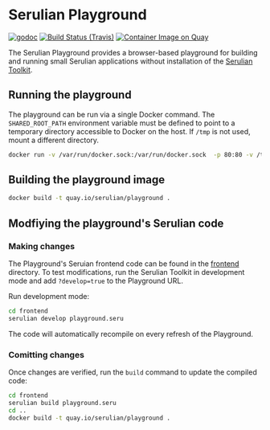 # Serulian Playground

[![godoc](https://godoc.org/github.com/Serulian/compiler?status.svg)](http://godoc.org/github.com/Serulian/playground)
[![Build Status (Travis)](https://travis-ci.org/Serulian/playground.svg?branch=master)](https://travis-ci.org/Serulian/playground)
[![Container Image on Quay](https://quay.io/repository/serulian/playground/status "Container Image on Quay")](https://quay.io/repository/serulian/playground)

The Serulian Playground provides a browser-based playground for building and running small Serulian applications without installation of the [Serulian Toolkit](https://github.com/Serulian/compiler).

## Running the playground

The playground can be run via a single Docker command. The `SHARED_ROOT_PATH` environment variable must be defined to point to a temporary directory accessible to Docker on the host. If `/tmp` is not used, mount a different directory.

```sh
docker run -v /var/run/docker.sock:/var/run/docker.sock  -p 80:80 -v /tmp:/tmp -e SHARED_ROOT_PATH=/tmp  -ti quay.io/serulian/playground 
```

## Building the playground image

```sh
docker build -t quay.io/serulian/playground .
```

## Modfiying the playground's Serulian code

### Making changes

The Playground's Seruian frontend code can be found in the [frontend](frontend) directory. To test modifications, run the Serulian Toolkit in development mode and add `?develop=true` to the Playground URL.

Run development mode:

```sh
cd frontend
serulian develop playground.seru
```

The code will automatically recompile on every refresh of the Playground.

### Comitting changes

Once changes are verified, run the `build` command to update the compiled code:

```sh
cd frontend
serulian build playground.seru
cd ..
docker build -t quay.io/serulian/playground .
```
